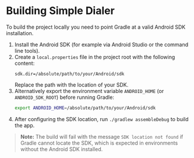 # Building Simple Dialer

To build the project locally you need to point Gradle at a valid Android SDK installation.

1. Install the Android SDK (for example via Android Studio or the command line tools).
2. Create a `local.properties` file in the project root with the following content:
   ```
   sdk.dir=/absolute/path/to/your/Android/sdk
   ```
   Replace the path with the location of your SDK.
3. Alternatively export the environment variable `ANDROID_HOME` (or `ANDROID_SDK_ROOT`) before running Gradle:
   ```bash
   export ANDROID_HOME=/absolute/path/to/your/Android/sdk
   ```
4. After configuring the SDK location, run `./gradlew assembleDebug` to build the app.

> **Note:** The build will fail with the message `SDK location not found` if Gradle cannot locate the SDK, which is expected in environments without the Android SDK installed.
